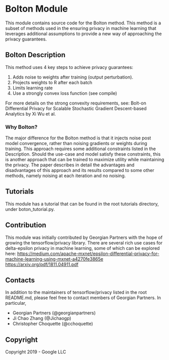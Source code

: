 # Bolton Module

This module contains source code for the Bolton method. This method is a subset
of methods used in the ensuring privacy in machine learning that leverages
additional assumptions to provide a new way of approaching the privacy 
guarantees.

## Bolton Description

This method uses 4 key steps to achieve privacy guarantees:
  1. Adds noise to weights after training (output perturbation).
  2. Projects weights to R after each batch
  3. Limits learning rate
  4. Use a strongly convex loss function (see compile)

For more details on the strong convexity requirements, see:
Bolt-on Differential Privacy for Scalable Stochastic Gradient
Descent-based Analytics by Xi Wu et al.

### Why Bolton?

The major difference for the Bolton method is that it injects noise post model
convergence, rather than noising gradients or weights during training. This 
approach requires some additional constraints listed in the Description. 
Should the use-case and model satisfy these constraints, this is another
approach that can be trained to maximize utility while maintaining the privacy.
The paper describes in detail the advantages and disadvantages of this approach 
and its results compared to some other methods, namely noising at each iteration
and no noising.

## Tutorials

This module has a tutorial that can be found in the root tutorials directory, 
under boton_tutorial.py.

## Contribution

This module was initially contributed by Georgian Partners with the hope of 
growing the tensorflow/privacy library. There are several rich use cases for 
delta-epsilon privacy in machine learning, some of which can be explored here:
https://medium.com/apache-mxnet/epsilon-differential-privacy-for-machine-learning-using-mxnet-a4270fe3865e
https://arxiv.org/pdf/1811.04911.pdf

## Contacts

In addition to the maintainers of tensorflow/privacy listed in the root 
README.md, please feel free to contact members of Georgian Partners. In 
particular,

* Georgian Partners (@georgianpartners)
* Ji Chao Zhang (@Jichaogp)
* Christopher Choquette (@cchoquette)

## Copyright

Copyright 2019 - Google LLC

